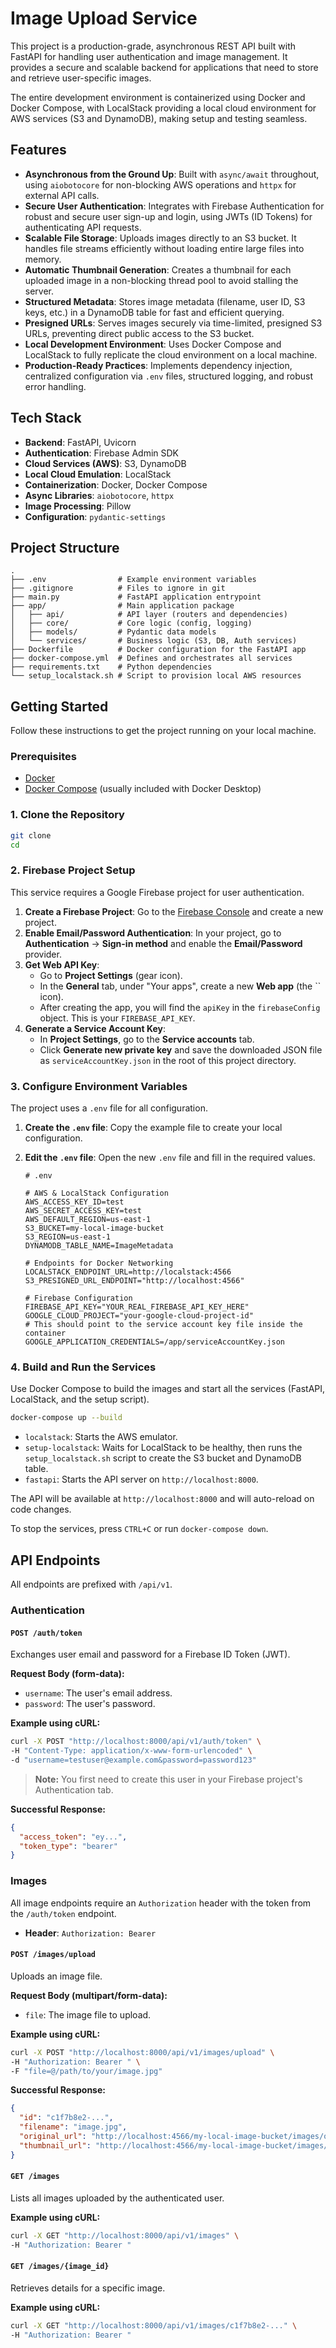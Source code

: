 # Image Upload Service

This project is a production-grade, asynchronous REST API built with FastAPI for handling user authentication and image management. It provides a secure and scalable backend for applications that need to store and retrieve user-specific images.

The entire development environment is containerized using Docker and Docker Compose, with LocalStack providing a local cloud environment for AWS services (S3 and DynamoDB), making setup and testing seamless.

## Features

-   **Asynchronous from the Ground Up**: Built with `async/await` throughout, using `aiobotocore` for non-blocking AWS operations and `httpx` for external API calls.
-   **Secure User Authentication**: Integrates with Firebase Authentication for robust and secure user sign-up and login, using JWTs (ID Tokens) for authenticating API requests.
-   **Scalable File Storage**: Uploads images directly to an S3 bucket. It handles file streams efficiently without loading entire large files into memory.
-   **Automatic Thumbnail Generation**: Creates a thumbnail for each uploaded image in a non-blocking thread pool to avoid stalling the server.
-   **Structured Metadata**: Stores image metadata (filename, user ID, S3 keys, etc.) in a DynamoDB table for fast and efficient querying.
-   **Presigned URLs**: Serves images securely via time-limited, presigned S3 URLs, preventing direct public access to the S3 bucket.
-   **Local Development Environment**: Uses Docker Compose and LocalStack to fully replicate the cloud environment on a local machine.
-   **Production-Ready Practices**: Implements dependency injection, centralized configuration via `.env` files, structured logging, and robust error handling.

## Tech Stack

-   **Backend**: FastAPI, Uvicorn
-   **Authentication**: Firebase Admin SDK
-   **Cloud Services (AWS)**: S3, DynamoDB
-   **Local Cloud Emulation**: LocalStack
-   **Containerization**: Docker, Docker Compose
-   **Async Libraries**: `aiobotocore`, `httpx`
-   **Image Processing**: Pillow
-   **Configuration**: `pydantic-settings`

## Project Structure

```
.
├── .env                # Example environment variables
├── .gitignore          # Files to ignore in git
├── main.py             # FastAPI application entrypoint
├── app/                # Main application package
│   ├── api/            # API layer (routers and dependencies)
│   ├── core/           # Core logic (config, logging)
│   ├── models/         # Pydantic data models
│   └── services/       # Business logic (S3, DB, Auth services)
├── Dockerfile          # Docker configuration for the FastAPI app
├── docker-compose.yml  # Defines and orchestrates all services
├── requirements.txt    # Python dependencies
└── setup_localstack.sh # Script to provision local AWS resources
```

## Getting Started

Follow these instructions to get the project running on your local machine.

### Prerequisites

-   [Docker](https://www.docker.com/get-started/)
-   [Docker Compose](https://docs.docker.com/compose/install/) (usually included with Docker Desktop)

### 1. Clone the Repository

```bash
git clone 
cd 
```

### 2. Firebase Project Setup

This service requires a Google Firebase project for user authentication.

1.  **Create a Firebase Project**: Go to the [Firebase Console](https://console.firebase.google.com/) and create a new project.
2.  **Enable Email/Password Authentication**: In your project, go to **Authentication** -> **Sign-in method** and enable the **Email/Password** provider.
3.  **Get Web API Key**:
    -   Go to **Project Settings** (gear icon).
    -   In the **General** tab, under "Your apps", create a new **Web app** (the `` icon).
    -   After creating the app, you will find the `apiKey` in the `firebaseConfig` object. This is your `FIREBASE_API_KEY`.
4.  **Generate a Service Account Key**:
    -   In **Project Settings**, go to the **Service accounts** tab.
    -   Click **Generate new private key** and save the downloaded JSON file as `serviceAccountKey.json` in the root of this project directory.

### 3. Configure Environment Variables

The project uses a `.env` file for all configuration.

1.  **Create the `.env` file**: Copy the example file to create your local configuration.

2.  **Edit the `.env` file**: Open the new `.env` file and fill in the required values.

    ```env
    # .env
    
    # AWS & LocalStack Configuration
    AWS_ACCESS_KEY_ID=test
    AWS_SECRET_ACCESS_KEY=test
    AWS_DEFAULT_REGION=us-east-1
    S3_BUCKET=my-local-image-bucket
    S3_REGION=us-east-1
    DYNAMODB_TABLE_NAME=ImageMetadata
    
    # Endpoints for Docker Networking
    LOCALSTACK_ENDPOINT_URL=http://localstack:4566
    S3_PRESIGNED_URL_ENDPOINT="http://localhost:4566"
    
    # Firebase Configuration
    FIREBASE_API_KEY="YOUR_REAL_FIREBASE_API_KEY_HERE"
    GOOGLE_CLOUD_PROJECT="your-google-cloud-project-id"
    # This should point to the service account key file inside the container
    GOOGLE_APPLICATION_CREDENTIALS=/app/serviceAccountKey.json
    ```

### 4. Build and Run the Services

Use Docker Compose to build the images and start all the services (FastAPI, LocalStack, and the setup script).

```bash
docker-compose up --build
```

-   `localstack`: Starts the AWS emulator.
-   `setup-localstack`: Waits for LocalStack to be healthy, then runs the `setup_localstack.sh` script to create the S3 bucket and DynamoDB table.
-   `fastapi`: Starts the API server on `http://localhost:8000`.

The API will be available at `http://localhost:8000` and will auto-reload on code changes.

To stop the services, press `CTRL+C` or run `docker-compose down`.

## API Endpoints

All endpoints are prefixed with `/api/v1`.

### Authentication

#### `POST /auth/token`

Exchanges user email and password for a Firebase ID Token (JWT).

**Request Body (form-data):**
-   `username`: The user's email address.
-   `password`: The user's password.

**Example using cURL:**
```bash
curl -X POST "http://localhost:8000/api/v1/auth/token" \
-H "Content-Type: application/x-www-form-urlencoded" \
-d "username=testuser@example.com&password=password123"
```
> **Note:** You first need to create this user in your Firebase project's Authentication tab.

**Successful Response:**
```json
{
  "access_token": "ey...",
  "token_type": "bearer"
}
```

### Images

All image endpoints require an `Authorization` header with the token from the `/auth/token` endpoint.
-   **Header**: `Authorization: Bearer `

#### `POST /images/upload`

Uploads an image file.

**Request Body (multipart/form-data):**
-   `file`: The image file to upload.

**Example using cURL:**
```bash
curl -X POST "http://localhost:8000/api/v1/images/upload" \
-H "Authorization: Bearer " \
-F "file=@/path/to/your/image.jpg"
```

**Successful Response:**
```json
{
  "id": "c1f7b8e2-...",
  "filename": "image.jpg",
  "original_url": "http://localhost:4566/my-local-image-bucket/images/original/...",
  "thumbnail_url": "http://localhost:4566/my-local-image-bucket/images/thumbnail/..."
}
```

#### `GET /images`

Lists all images uploaded by the authenticated user.

**Example using cURL:**
```bash
curl -X GET "http://localhost:8000/api/v1/images" \
-H "Authorization: Bearer "
```

#### `GET /images/{image_id}`

Retrieves details for a specific image.

**Example using cURL:**
```bash
curl -X GET "http://localhost:8000/api/v1/images/c1f7b8e2-..." \
-H "Authorization: Bearer "
```